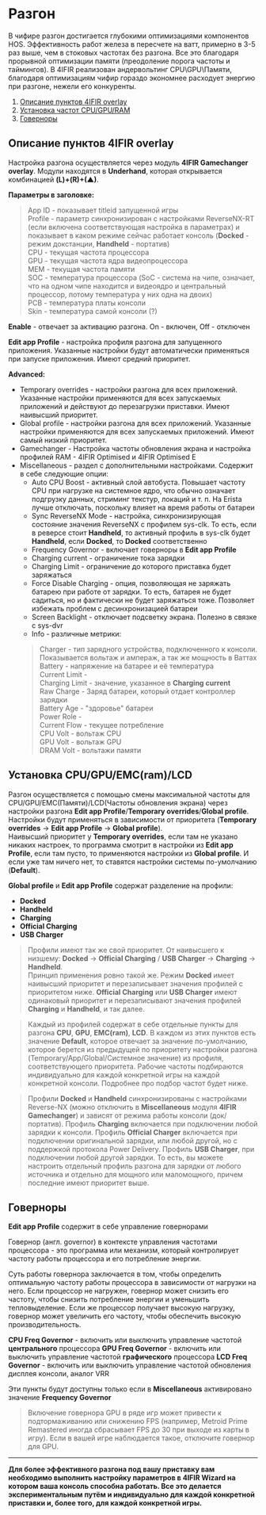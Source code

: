 # Разгон 

В чифире разгон достигается глубокими оптимизациями компонентов HOS. Эффективность работ железа в пересчете на ватт, примерно в 3-5 раз выше, чем в стоковых частотах без разгона. Все это благодаря прорывной оптимизации памяти (преодоление порога частоты и таймингов). В 4IFIR реализован андервольтинг CPU\GPU\Памяти, благодаря оптимизациям чифир гораздо экономнее расходует энергию при разгоне, нежели его конкуренты.

1. [Описание пунктов 4IFIR overlay](#Описание-пунктов-4IFIR-overlay)   
1. [Установка частот CPU/GPU/RAM](#Установка-частот-CPUGPURAM)  
1. [Говерноры](#Говерноры)  

## Описание пунктов 4IFIR overlay

Настройка разгона осуществляется через модуль **4IFIR Gamechanger overlay**. Модули находятся в **Underhand**, которая открывается комбинацией **(L)+(R)+(▲)**.

**Параметры в заголовке:**     
>App ID - показывает titleid запущенной игры   
>Profile - параметр синхронизирован с настройками ReverseNX-RT (если включена соответствующая настройка в параметрах) и показывает в каком режиме сейчас работает консоль (**Docked** - режим докстанции, **Handheld** - портатив)  
>CPU - текущая частота процессора   
>GPU - текущая частота ядра видеопроцессора   
>MEM - текущая частота памяти   
>SOC - температура процессора (SoC - система на чипе, означает, что на одном чипе находится и видеоядро и центральный процессор, потому температура у них одна на двоих)  
>PCB - температура платы консоли   
>Skin - температура самой консоли (?)  

**Enable** - отвечает за активацию разгона. On - включен, Off - отключен
   
**Edit app Profile** - настройка профиля разгона для запущенного приложения. Указанные настройки будут автоматически применяться при запуске приложения. Имеют средний приоритет. 

**Advanced:**
* Temporary overrides - настройки разгона для всех приложений. Указанные настройки применяются для всех запускаемых приложений и действуют до перезагрузки приставки. Имеют наивысший приоритет.
* Global profile - настройки разгона для всех приложений. Указанные настройки применяются для всех запускаемых приложений. Имеют самый низкий приоритет.
* Gamechanger - Настройка частоты обновления экрана и настройка профилей RAM - 4IFIR Optimised и 4IFIR Optimised E 
* Miscellaneous - раздел с дополнительными настройками. Содержит в себе следующие опции:
   * Auto CPU Boost - активный слой автобуста. Повышает частоту CPU при нагрузке на системное ядро, что обычно означает подгрузку данных, стриминг текстур, локаций и т. п. На Erista лучше отключать, поскольку влияет на время работы от батареи
   * Sync ReverseNX Mode - настройка, синхронизирующая состояние значения ReverseNX с профилем sys-clk. То есть, если в реверсе стоит **Handheld**, то активный профиль в sys-clk будет **Handheld**, если **Docked**, то **Docked** соответственно
   * Frequency Governor - включает говерноры в **Edit app Profile**
   * Charging current - ограничение тока зарядки
   * Charging Limit - ограничение до которого приставка будет заряжаться
   * Force Disable Charging - опция, позволяющая не заряжать батарею при работе от зарядки. То есть, батарея не будет садиться, но и фактически не будет заряжаться тоже. Позволяет избежать проблем с десинхронизацией батареи 
   * Screen Backlight - отключает подсветку экрана. Полезно в связке с sys-dvr 
   * Info - различные метрики:   
   >Charger - тип зарядного устройства, подключенного к консоли. Показывается вольтаж и ампераж, а так же мощность в Ваттах  
   >Battery - напряжение на батарее и её температура  
   >Current Limit -   
   >Charging Limit - значение, указанное в **Charging current**  
   >Raw Charge - Заряд батареи, который отдает контроллер зарядки   
   >Battery Age - "здоровье" батареи  
   >Power Role -   
   >Current Flow - текущее потребление   
   >CPU Volt - вольтаж CPU   
   >GPU Volt - вольтаж GPU   
   >DRAM Volt - вольтажи памяти   

## Установка CPU/GPU/EMC(ram)/LCD
  Разгон осуществляется с помощью смены максимальной частоты для CPU/GPU/EMC(Памяти)/LCD(Частоты обновления экрана) через настройки разгона **Edit app Profile**/**Temporary overrides**/**Global profile**.   
  Настройки будут применяться в зависимости от приоритета (**Temporary overrides** -> **Edit app Profile** -> **Global profile**).   
  Наивысший приоритет у **Temporary overrides**, если там не указано никаких настроек, то программа смотрит в настройки из **Edit app Profile**, если там пусто, то применяются настройки из **Global profile**. И если уже там ничего нет, то ставятся настройки системы по-умолчанию (**Default**).


**Global profile** и **Edit app Profile** содержат разделение на профили: 
  * **Docked**
  * **Handheld**
  * **Charging**
  * **Official Charging**
  * **USB Charger** 

>Профили имеют так же свой приоритет. От наивысшего к низшему: **Docked** -> **Official Charging** / **USB Charger** -> **Charging** -> **Handheld**.    
Принцип применения ровно такой же. Режим **Docked** имеет наивысший приоритет и перезаписывает значения профилей с приоритетом ниже. **Official Charging** или **USB Charger** имеют одинаковый приоритет и перезаписывают значения профилей **Charging** и **Handheld**, и так далее.

>Каждый из профилей содержат в себе отдельные пункты для разгона **CPU**, **GPU**, **EMC(ram)**, **LCD**. В каждом из этих пунктов есть значение **Default**, которое отвечает за значение по-умолчанию, которое берется из предыдущей по приоритету настройки разгона (Temporary/App/Global/Системное значение) из профиля, соответствующего приоритета. Рабочие частоты подбираются индивидуально для каждой конкретной игры на каждой конкретной консоли. Подробнее про подбор частот будет ниже. 

>Профили **Docked** и **Handheld** синхронизированы с настройками Reverse-NX (можно отключить в **Miscellaneous** модуля **4IFIR Gamechanger**) и зависят от режима работы консоли (док/портатив). Профиль **Charging** включается при подключении любой зарядки к консоли. Профиль **Official Charger** включается при подключении оригинальной зарядки, или любой другой, но с поддержкой протокола Power Delivery. Профиль **USB Charger**, при подключении любой другой зарядки. То есть, вы можете настроить отдельный профиль разгона для зарядки от любого источника и отдельно для мощного или маломощного, причем последние имеют приоритет выше.  


## Говерноры

**Edit app Profile** содержит в себе управление говернорами

Говернор (англ. governor) в контексте управления частотами процессора - это программа или механизм, который контролирует частоту работы процессора и его потребление энергии.

Суть работы говернора заключается в том, чтобы определить оптимальную частоту работы процессора в зависимости от нагрузки на него. Если процессор не нагружен, говернор может снизить его частоту, чтобы снизить потребление энергии и уменьшить тепловыделение. Если же процессор получает высокую нагрузку, говернор может увеличить его частоту, чтобы обеспечить высокую производительность.

**CPU Freq Governor** - включить или выключить управление частотой **центрального** процессора
**GPU Freq Governor** - включить или выключить управление частотой **графического** процессора
**LCD Freq Governor** - включить или выключить управление частотой обновления дисплея консоли, аналог VRR

Эти пункты будут доступны только если в **Miscellaneous** активировано значение **Frequency Governor**

>Включение говернора GPU в ряде игр может привести к подтормаживанию или снижению FPS (например, Metroid Prime Remastered иногда сбрасывает FPS до 30 при выходе из карты в игру). Если в вашей игре наблюдается такое, отключите говернор для GPU.

***

**Для более эффективного разгона под вашу приставку вам необходимо выполнить настройку параметров в 4IFIR Wizard на котором ваша консоль способна работать. Все это делается экспериментальным путём и индивидуально для каждой конкретной приставки и, более того, для каждой конкретной игры.**
